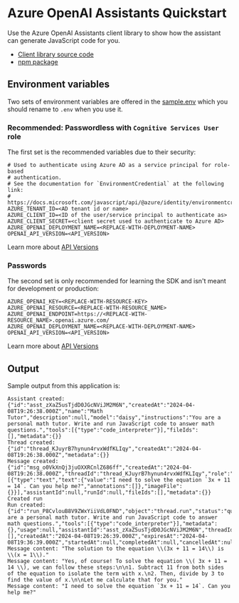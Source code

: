 # Azure OpenAI Assistants Quickstart

Use the Azure OpenAI Assistants client library to show how the assistant can generate JavaScript code for you.

* [Client library source code](https://github.com/Azure/azure-sdk-for-js/tree/main/sdk/openai/openai-assistants)
* [npm package](https://www.npmjs.com/package/@azure/openai-assistants)

## Environment variables

Two sets of environment variables are offered in the [sample.env](sample.env) which you should rename to `.env` when you use it. 

### Recommended: Passwordless with `Cognitive Services User` role

The first set is the recommended variables due to their security: 

```
# Used to authenticate using Azure AD as a service principal for role-based
# authentication.
# See the documentation for `EnvironmentCredential` at the following link:
# https://docs.microsoft.com/javascript/api/@azure/identity/environmentcredential
AZURE_TENANT_ID=<AD tenant id or name>
AZURE_CLIENT_ID=<ID of the user/service principal to authenticate as>
AZURE_CLIENT_SECRET=<client secret used to authenticate to Azure AD>
AZURE_OPENAI_DEPLOYMENT_NAME=<REPLACE-WITH-DEPLOYMENT-NAME>
OPENAI_API_VERSION=<API_VERSION> 
```

Learn more about [API Versions](https://learn.microsoft.com/azure/ai-services/openai/api-version-deprecation)

### Passwords

The second set is only recommended for learning the SDK and isn't meant for development or production:

```
AZURE_OPENAI_KEY=<REPLACE-WITH-RESOURCE-KEY>
AZURE_OPENAI_RESOURCE=<REPLACE-WITH-RESOURCE_NAME>
AZURE_OPENAI_ENDPOINT=https://<REPLACE-WITH-RESOURCE_NAME>.openai.azure.com/
AZURE_OPENAI_DEPLOYMENT_NAME=<REPLACE-WITH-DEPLOYMENT-NAME>
OPENAI_API_VERSION=<API_VERSION> 
```

Learn more about [API Versions](https://learn.microsoft.com/azure/ai-services/openai/api-version-deprecation)


## Output

Sample output from this application is: 

```console
Assistant created: {"id":"asst_zXaZ5usTjdD0JGcNViJM2M6N","createdAt":"2024-04-08T19:26:38.000Z","name":"Math Tutor","description":null,"model":"daisy","instructions":"You are a personal math tutor. Write and run JavaScript code to answer math questions.","tools":[{"type":"code_interpreter"}],"fileIds":[],"metadata":{}}
Thread created: {"id":"thread_KJuyrB7hynun4rvxWdfKLIqy","createdAt":"2024-04-08T19:26:38.000Z","metadata":{}}
Message created:  {"id":"msg_o0VkXnQj3juOXXRCnlZ686ff","createdAt":"2024-04-08T19:26:38.000Z","threadId":"thread_KJuyrB7hynun4rvxWdfKLIqy","role":"user","content":[{"type":"text","text":{"value":"I need to solve the equation `3x + 11 = 14`. Can you help me?","annotations":[]},"imageFile":{}}],"assistantId":null,"runId":null,"fileIds":[],"metadata":{}}
Created run
Run created:  {"id":"run_P8CvlouB8V9ZWxYiiVdL0FND","object":"thread.run","status":"queued","model":"daisy","instructions":"You are a personal math tutor. Write and run JavaScript code to answer math questions.","tools":[{"type":"code_interpreter"}],"metadata":{},"usage":null,"assistantId":"asst_zXaZ5usTjdD0JGcNViJM2M6N","threadId":"thread_KJuyrB7hynun4rvxWdfKLIqy","fileIds":[],"createdAt":"2024-04-08T19:26:39.000Z","expiresAt":"2024-04-08T19:36:39.000Z","startedAt":null,"completedAt":null,"cancelledAt":null,"failedAt":null}
Message content: "The solution to the equation \\(3x + 11 = 14\\) is \\(x = 1\\)."
Message content: "Yes, of course! To solve the equation \\( 3x + 11 = 14 \\), we can follow these steps:\n\n1. Subtract 11 from both sides of the equation to isolate the term with x.\n2. Then, divide by 3 to find the value of x.\n\nLet me calculate that for you."
Message content: "I need to solve the equation `3x + 11 = 14`. Can you help me?"
```